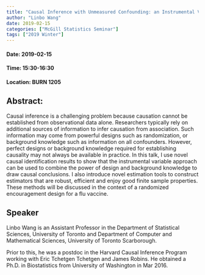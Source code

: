```yaml
---
title: "Causal Inference with Unmeasured Confounding: an Instrumental Variable Approach"
author: "Linbo Wang"
date: 2019-02-15
categories: ["McGill Statistics Seminar"]
tags: ["2019 Winter"]
---
```


#### Date: 2019-02-15
#### Time: 15:30-16:30
#### Location: BURN 1205

## Abstract:

Causal inference is a challenging problem because causation cannot be established from observational data alone. Researchers typically rely on additional sources of information to infer causation from association. Such information may come from powerful designs such as randomization, or background knowledge such as information on all confounders. However, perfect designs or background knowledge required for establishing causality may not always be available in practice. In this talk, I use novel causal identification results to show that the instrumental variable approach can be used to combine the power of design and background knowledge to draw causal conclusions. I also introduce novel estimation tools to construct estimators that are robust, efficient and enjoy good finite sample properties. These methods will be discussed in the context of a randomized encouragement design for a flu vaccine. 

## Speaker

Linbo Wang is an Assistant Professor in the Department of Statistical Sciences, University of Toronto and Department of Computer and Mathematical Sciences, University of Toronto Scarborough. 

Prior to this, he was a postdoc in the Harvard Causal Inference Program working with Eric Tchetgen Tchetgen and James Robins. He obtained a Ph.D. in Biostatistics from University of Washington in Mar 2016.
